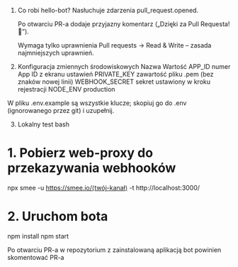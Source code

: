 1. Co robi hello-bot?
    Nasłuchuje zdarzenia pull_request.opened.

    Po otwarciu PR-a dodaje przyjazny komentarz („Dzięki za Pull Requesta! 🎉”).

    Wymaga tylko uprawnienia Pull requests → Read & Write – zasada najmniejszych uprawnień.

2. Konfiguracja zmiennych środowiskowych
Nazwa	Wartość
APP_ID	numer App ID z ekranu ustawień
PRIVATE_KEY	zawartość pliku .pem (bez znaków nowej linii)
WEBHOOK_SECRET	sekret ustawiony w kroku rejestracji
NODE_ENV	production

W pliku .env.example są wszystkie klucze; skopiuj go do .env (ignorowanego przez git) i uzupełnij.

3. Lokalny test
bash
# 1. Pobierz web-proxy do przekazywania webhooków
npx smee -u https://smee.io/⟨twój-kanał⟩ -t http://localhost:3000/
# 2. Uruchom bota
npm install
npm start

Po otwarciu PR-a w repozytorium z zainstalowaną aplikacją bot powinien skomentować PR-a